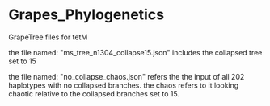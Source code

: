 # Grapes_Phylogenetics
GrapeTree files for tetM 


the file named: "ms_tree_n1304_collapse15.json" includes the collapsed tree set to 15


the file named: "no_collapse_chaos.json" refers the the input of all 202 haplotypes with no collapsed branches. the chaos refers to it looking chaotic relative to the collapsed branches set to 15.
